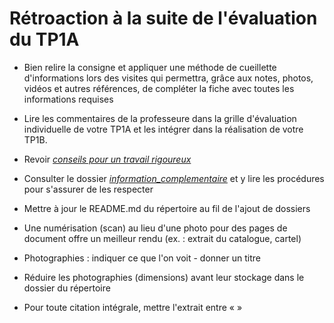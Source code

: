 # Rétroaction à la suite de l'évaluation du TP1A

- Bien relire la consigne et appliquer une méthode de cueillette d'informations lors des visites qui permettra, grâce aux notes, photos, vidéos et autres références, de compléter la fiche avec toutes les informations requises

- Lire les commentaires de la professeure dans la grille d'évaluation individuelle de votre TP1A et les intégrer dans la réalisation de votre TP1B.
- Revoir [*conseils pour un travail rigoureux*](https://github.com/KarineLEcuyer/H23_TIM_documentation/blob/main/consigne/conseil_travail_rigueur.md)
- Consulter le dossier [*information_complementaire*](https://github.com/KarineLEcuyer/H23_TIM_documentation/tree/main/information_complementaire) et y lire les procédures pour s'assurer de les respecter

- Mettre à jour le README.md du répertoire au fil de l'ajout de dossiers
- Une numérisation (scan) au lieu d'une photo pour des pages de document offre un meilleur rendu (ex. : extrait du catalogue, cartel)
- Photographies : indiquer ce que l'on voit - donner un titre
- Réduire les photographies (dimensions) avant leur stockage dans le dossier du répertoire
- Pour toute citation intégrale, mettre l'extrait entre « »
